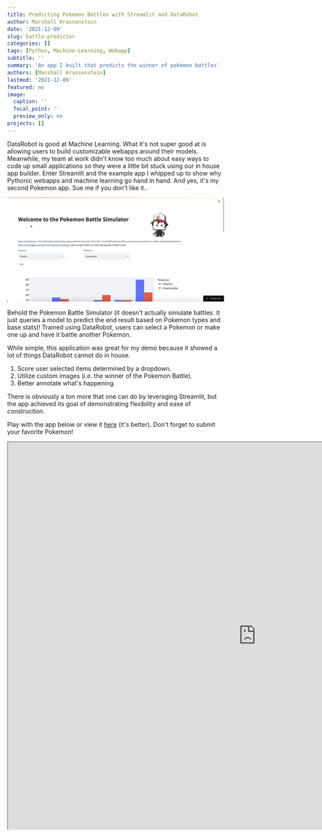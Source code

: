 ```yaml
---
title: Predicting Pokemon Battles with Streamlit and DataRobot
author: Marshall Krassenstein
date: '2021-12-09'
slug: battle-predictor
categories: []
tags: [Python, Machine-Learning, Webapp]
subtitle: ''
summary: 'An app I built that predicts the winner of pokemon battles'
authors: [Marshall Krassenstein]
lastmod: '2021-12-09'
featured: no
image:
  caption: ''
  focal_point: ''
  preview_only: no
projects: []
---
```



DataRobot is good at Machine Learning. What it's not super good at is allowing users to build customizable webapps around their models. 
Meanwhile, my team at work didn't know too much about easy ways to code up small applications so they were a little bit stuck using our in house app builder. 
Enter Streamlit and the example app I whipped up to show why Pythonic webapps and machine learning go hand in hand. And yes, it's my second Pokemon app. Sue me if you don't like it..

![Battle Predicting in Action](battle_simulator_gif.gif)

Behold the Pokemon Battle Simulator (it doesn't actually simulate battles. It just queries a model to predict the end result based on Pokemon types and base stats)!
Trained using DataRobot, users can select a Pokemon or make one up and have it battle another Pokemon.

While simple, this application was great for my demo because it showed a lot of things DataRobot cannot do in house.

  1. Score user selected items determined by a dropdown.
  2. Utilize custom images (i.e. the winner of the Pokemon Battle).
  3. Better annotate what's happening.

There is obviously a ton more that one can do by leveraging Streamlit, but the app achieved its goal of demonstrating flexibility and ease of construction.

Play with the app below or view it [here](https://share.streamlit.io/mpkrass7/pokemon_battle_predictor/publish_to_streamlit/battle_simulator.py) (it's better). Don't forget to submit your favorite Pokemon!

<iframe src="https://share.streamlit.io/mpkrass7/pokemon_battle_predictor/publish_to_streamlit/battle_simulator.py" width="1152" height="900px"></iframe>



